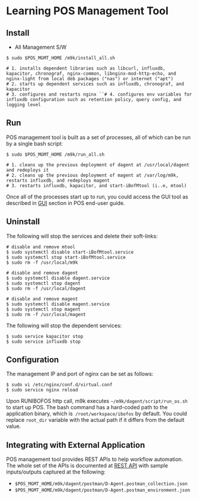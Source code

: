 #  Learning POS Management Tool

##  Install
- All Management S/W

```
$ sudo $POS_MGMT_HOME /m9k/install_all.sh

# 1. installs dependent libraries such as libcurl, influxdb, kapacitor, chronograf, nginx-common, libnginx-mod-http-echo, and nginx-light from local deb packages ("nas") or internet ("apt")
# 2. starts up dependent services such as influxdb, chronograf, and kapacitor
# 3. configures and restarts nginx ``# 4. configures env variables for influxdb configuration such as retention policy, query config, and logging level
```

## Run
POS management tool is built as a set of processes, all of which can be run by a single bash script:

```
$ sudo $POS_MGMT_HOME /m9k/run_all.sh

# 1. cleans up the previous deployment of dagent at /usr/local/dagent and redeploys it
# 2. cleans up the previous deployment of magent at /var/log/m9k, restarts influxdb, and redeploys magent
# 3. restarts influxdb, kapacitor, and start-iBofMtool (i..e, mtool)
```

Once all of the processes start up to run, you could access the GUI tool as described in [GUI](http://globalwiki.itplatform.sec.samsung.net:8099/display/ibof/GUI) section in POS end-user guide. 

## Uninstall
The following will stop the services and delete their soft-links:

```
# disable and remove mtool
$ sudo systemctl disable start-iBofMtool.service
$ sudo systemctl stop start-iBofMtool.service
$ sudo rm -f /usr/local/m9k

# disable and remove dagent
$ sudo systemctl disable dagent.service
$ sudo systemctl stop dagent
$ sudo rm -f /usr/local/dagent

# disable and remove magent
$ sudo systemctl disable magent.service
$ sudo systemctl stop magent
$ sudo rm -f /usr/local/magent
```

The following will stop the dependent services:

```
$ sudo service kapacitor stop
$ sudo service influxdb stop
```

## Configuration
The management IP and port of nginx can be set as follows:

```
$ sudo vi /etc/nginx/conf.d/virtual.conf
$ sudo service nginx reload
```

Upon RUNIBOFOS http call, m9k executes `~/m9k/dagent/script/run_os.sh` to start up POS. The bash command has a hard-coded path to the application binary, which is` /root/workspace/ibofos` by default. You could replace `root_dir` variable with the actual path if it differs from the default value.  

## Integrating with External Application
POS management tool provides REST APIs to help workflow automation. The whole set of the APIs is documented at [REST API](https://github.com/poseidonos/poseidonos/tree/main/doc/guides/rest_api) with sample inputs/outputs captured at the following:

- ```$POS_MGMT_HOME/m9k/dagent/postman/D-Agent.postman_collection.json```
- ```$POS_MGMT_HOME/m9k/dagent/postman/D-Agent.postman_environment.json```

